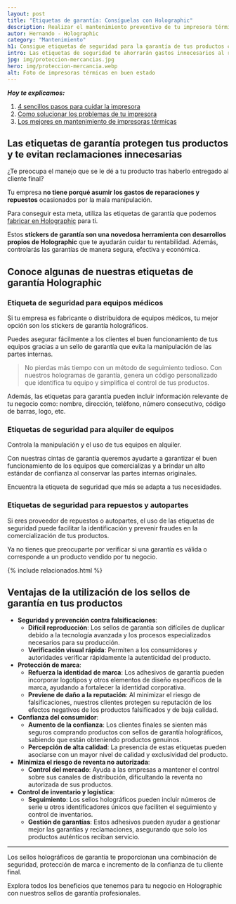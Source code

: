 ```yaml
---
layout: post
title: "Etiquetas de garantía: Consíguelas con Holographic"
description: Realizar el mantenimiento preventivo de tu impresora térmica te va a ahorra mucho dinero. Son unos pasos sencillos. Aprende cómo hacerlo con Holographic
autor: Hernando - Holographic
category: "Mantenimiento"
h1: Consigue etiquetas de seguridad para la garantía de tus productos con Holographic
intro: Las etiquetas de seguridad te ahorrarán gastos innecesarios al regular las garantías que ofrece tu empresa. ¡Conócelas!
jpg: img/proteccion-mercancias.jpg
hero: img/proteccion-mercancia.webp
alt: Foto de impresoras térmicas en buen estado
---
```

***Hoy te explicamos:***

1. [4 sencillos pasos para cuidar la impresora](#1-inspección-visual-de-la-impresora-térmica)
2. [Como solucionar los problemas de tu impresora](#solución-de-problemas-comunes-en-impresoras-térmicas)
3. [Los mejores en mantenimiento de impresoras térmicas](#el-mejor-servicio-técnico-para-impresoras-térmicas-lo-encuentras-en-holographic)

## Las etiquetas de garantía protegen tus productos y te evitan reclamaciones innecesarias

¿Te preocupa el manejo que se le dé a tu producto tras haberlo entregado al cliente final?

Tu empresa **no tiene porqué asumir los gastos de reparaciones y repuestos** ocasionados por la mala manipulación.

Para conseguir esta meta, utiliza las etiquetas de garantía que podemos [fabricar en Holographic](/) para ti.

Estos **stickers de garantía son una novedosa herramienta con desarrollos propios de Holographic** que te ayudarán cuidar tu rentabilidad. Además, controlarás las garantías de manera segura, efectiva y económica.

## Conoce algunas de nuestras etiquetas de garantía Holographic

### **Etiqueta de seguridad para equipos médicos**

Si tu empresa es fabricante o distribuidora de equipos médicos, tu mejor opción son los stickers de garantía holográficos.

Puedes asegurar fácilmente a los clientes el buen funcionamiento de tus equipos gracias a un sello de garantía que evita la manipulación de las partes internas.

>No pierdas más tiempo con un método de seguimiento tedioso. Con nuestros hologramas de garantía, genera un código personalizado que identifica tu equipo y simplifica el control de tus productos. 

Además, las etiquetas para garantía pueden incluir información relevante de tu negocio como: nombre, dirección, teléfono, número consecutivo, código de barras, logo, etc.

### **Etiquetas de seguridad para alquiler de equipos**

Controla la manipulación y el uso de tus equipos en alquiler.

Con nuestras cintas de garantía queremos ayudarte a garantizar el buen funcionamiento de los equipos que comercializas y a brindar un alto estándar de confianza al conservar las partes internas originales.

Encuentra la etiqueta de seguridad que más se adapta a tus necesidades.

### **Etiquetas de seguridad para repuestos y autopartes**

Si eres proveedor de repuestos o autopartes, el uso de las etiquetas de seguridad puede facilitar la identificación y prevenir fraudes en la comercialización de tus productos.

Ya no tienes que preocuparte por verificar si una garantía es válida o corresponde a un producto vendido por tu negocio.

{% include relacionados.html %}

## Ventajas de la utilización de los sellos de garantía en tus productos

- **Seguridad y prevención contra falsificaciones**:
    - **Difícil reproducción**: Los sellos de garantía son difíciles de duplicar debido a la tecnología avanzada y los procesos especializados necesarios para su producción.
    - **Verificación visual rápida**: Permiten a los consumidores y autoridades verificar rápidamente la autenticidad del producto.
- **Protección de marca**:
    - **Refuerza la identidad de marca**: Los adhesivos de garantía pueden incorporar logotipos y otros elementos de diseño específicos de la marca, ayudando a fortalecer la identidad corporativa.
    - **Previene de daño a la reputación**: Al minimizar el riesgo de falsificaciones, nuestros clientes protegen su reputación de los efectos negativos de los productos falsificados y de baja calidad.
- **Confianza del consumidor**:
    - **Aumento de la confianza**: Los clientes finales se sienten más seguros comprando productos con sellos de garantía holográficos, sabiendo que están obteniendo productos genuinos.
    - **Percepción de alta calidad**: La presencia de estas etiquetas pueden asociarse con un mayor nivel de calidad y exclusividad del producto.
- **Minimiza el riesgo de reventa no autorizada**:
    - **Control del mercado**: Ayuda a las empresas a mantener el control sobre sus canales de distribución, dificultando la reventa no autorizada de sus productos.
- **Control de inventario y logística**:
    - **Seguimiento**: Los sellos holográficos pueden incluir números de serie u otros identificadores únicos que faciliten el seguimiento y control de inventarios.
    - **Gestión de garantías**: Estos adhesivos pueden ayudar a gestionar mejor las garantías y reclamaciones, asegurando que solo los productos auténticos reciban servicio.

---

Los sellos holográficos de garantía te proporcionan una combinación de seguridad, protección de marca e incremento de la confianza de tu cliente final.

Explora todos los beneficios que tenemos para tu negocio en Holographic con nuestros sellos de garantía profesionales.